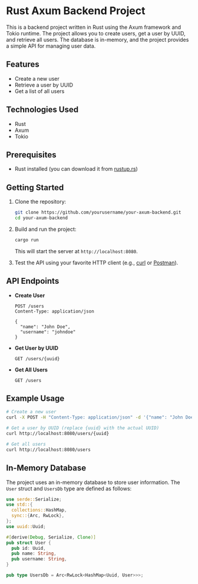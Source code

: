 # Rust Axum Backend Project

This is a backend project written in Rust using the Axum framework and Tokio runtime. The project allows you to create users, get a user by UUID, and retrieve all users. The database is in-memory, and the project provides a simple API for managing user data.

## Features

- Create a new user
- Retrieve a user by UUID
- Get a list of all users

## Technologies Used

- Rust
- Axum
- Tokio

## Prerequisites

- Rust installed (you can download it from [rustup.rs](https://rustup.rs/))

## Getting Started

1. Clone the repository:

   ```bash
   git clone https://github.com/yourusername/your-axum-backend.git
   cd your-axum-backend
   ```

2. Build and run the project:

   ```bash
   cargo run
   ```

   This will start the server at `http://localhost:8080`.

3. Test the API using your favorite HTTP client (e.g., [curl](https://curl.se/) or [Postman](https://www.postman.com/)).

## API Endpoints

- **Create User**

  ```
  POST /users
  Content-Type: application/json

  {
    "name": "John Doe",
    "username": "johndoe"
  }
  ```

- **Get User by UUID**

  ```
  GET /users/{uuid}
  ```

- **Get All Users**

  ```
  GET /users
  ```

## Example Usage

```bash
# Create a new user
curl -X POST -H "Content-Type: application/json" -d '{"name": "John Doe", "username": "johndoe"}' http://localhost:8080/users

# Get a user by UUID (replace {uuid} with the actual UUID)
curl http://localhost:8080/users/{uuid}

# Get all users
curl http://localhost:8080/users
```

## In-Memory Database

The project uses an in-memory database to store user information. The `User` struct and `UsersDb` type are defined as follows:

```rust
use serde::Serialize;
use std::{
  collections::HashMap,
  sync::{Arc, RwLock},
};
use uuid::Uuid;

#[derive(Debug, Serialize, Clone)]
pub struct User {
  pub id: Uuid,
  pub name: String,
  pub username: String,
}

pub type UsersDb = Arc<RwLock<HashMap<Uuid, User>>>;
```

